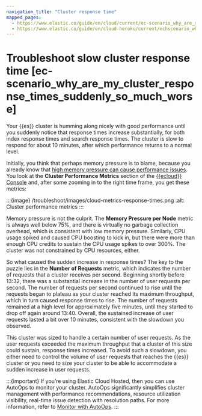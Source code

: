 ```yaml
---
navigation_title: "Cluster response time"
mapped_pages:
  - https://www.elastic.co/guide/en/cloud/current/ec-scenario_why_are_my_cluster_response_times_suddenly_so_much_worse.html
  - https://www.elastic.co/guide/en/cloud-heroku/current/echscenario_why_are_my_cluster_response_times_suddenly_so_much_worse.html
---
```


# Troubleshoot slow cluster response time [ec-scenario_why_are_my_cluster_response_times_suddenly_so_much_worse]

Your {{es}} cluster is humming along nicely with good performance until you suddenly notice that response times increase substantially, for both index response times and search response times. The cluster is slow to respond for about 10 minutes, after which performance returns to a normal level.

Initially, you think that perhaps memory pressure is to blame, because you already know that [high memory pressure can cause performance issues](/troubleshoot/monitoring/high-memory-pressure.md). You look at the **Cluster Performance Metrics** section of the [{{ecloud}} Console](https://cloud.elastic.co?page=docs&placement=docs-body) and, after some zooming in to the right time frame, you get these metrics:

:::{image} /troubleshoot/images/cloud-metrics-response-times.png
:alt: Cluster performance metrics
:::

Memory pressure is not the culprit. The **Memory Pressure per Node** metric is always well below 75%, and there is virtually no garbage collection overhead, which is consistent with low memory pressure. Similarly, CPU usage spiked and caused CPU boosting to kick in, but there were more than enough CPU credits to sustain the CPU usage spikes to over 300%. The cluster was not constrained by CPU resources, either.

So what caused the sudden increase in response times? The key to the puzzle lies in the **Number of Requests** metric, which indicates the number of requests that a cluster receives per second. Beginning shortly before 13:32, there was a substantial increase in the number of user requests per second. The number of requests per second continued to rise until the requests began to plateau as your cluster reached its maximum throughput, which in turn caused response times to rise. The number of requests remained at a high level for approximately five minutes, until they started to drop off again around 13:40. Overall, the sustained increase of user requests lasted a bit over 10 minutes, consistent with the slowdown you observed.

This cluster was sized to handle a certain number of user requests. As the user requests exceeded the maximum throughput that a cluster of this size could sustain, response times increased. To avoid such a slowdown, you either need to control the volume of user requests that reaches the {{es}} cluster or you need to size your cluster to be able to accommodate a sudden increase in user requests.

:::{important}
 If you’re using Elastic Cloud Hosted, then you can use AutoOps to monitor your cluster. AutoOps significantly simplifies cluster management with performance recommendations, resource utilization visibility, real-time issue detection with resolution paths. For more information, refer to [Monitor with AutoOps](/deploy-manage/monitor/autoops.md).
:::